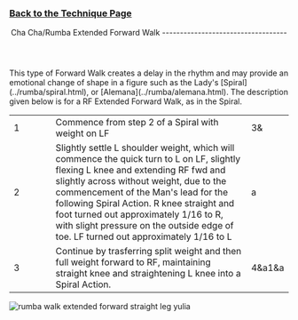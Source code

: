 ### [ Back to the Technique Page](../technique.html)

 <header>Cha Cha/Rumba Extended Forward Walk
-----------------------------------

 </header>This type of Forward Walk creates a delay in the rhythm and may provide an emotional change of shape in a figure such as the Lady's [Spiral](../rumba/spiral.html), or [Alemana](../rumba/alemana.html). The description given below is for a RF Extended Forward Walk, as in the Spiral.

 <table> <tbody><tr> <td style="width:15%">1</td> <td style="width:70%">Commence from step 2 of a Spiral with weight on LF</td> <td class="auto-style1">3&amp;</td> </tr> <tr> <td>2</td> <td>Slightly settle L shoulder weight, which will commence the quick turn to L on LF, slightly flexing L knee and extending RF fwd and slightly across without weight, due to the commencement of the Man's lead for the following Spiral Action. R knee straight and foot turned out approximately 1/16 to R, with slight pressure on the outside edge of toe. LF turned out approximately 1/16 to L</td> <td class="auto-style1">a</td> </tr> <tr> <td>3</td> <td>Continue by trasferring split weight and then full weight forward to RF, maintaining straight knee and straightening L knee into a Spiral Action.</td> <td class="auto-style1">4&amp;a1&amp;a</td> </tr> </tbody></table>

![rumba walk extended forward straight leg yulia](../../../images/RYposes/extendeddlayedwalklady.png)